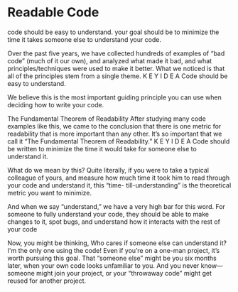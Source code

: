 # Readable Code

code should be easy to understand.
your goal should be to minimize the time it takes someone else to understand your code.

Over the past five years, we have collected hundreds of examples of “bad code” (much of it
our own), and analyzed what made it bad, and what principles/techniques were used to make
it better. What we noticed is that all of the principles stem from a single theme.
K E Y I D E A
Code should be easy to understand.

We believe this is the most important guiding principle you can use when deciding how to
write your code.

The Fundamental Theorem of Readability
After studying many code examples like this, we came to the conclusion that there is one metric
for readability that is more important than any other. It’s so important that we call it “The
Fundamental Theorem of Readability.”
K E Y I D E A
Code should be written to minimize the time it would take for someone else to
understand it.

What do we mean by this? Quite literally, if you were to take a typical colleague of yours, and
measure how much time it took him to read through your code and understand it, this “time-
till-understanding” is the theoretical metric you want to minimize.

And when we say “understand,” we have a very high bar for this word. For someone to fully
understand your code, they should be able to make changes to it, spot bugs, and understand
how it interacts with the rest of your code

Now, you might be thinking, Who cares if someone else can understand it? I'm the only one using the
code! Even if you’re on a one-man project, it’s worth pursuing this goal. That “someone else”
might be you six months later, when your own code looks unfamiliar to you. And you never
know—someone might join your project, or your “throwaway code” might get reused for
another project.

<!-- Is Smaller Always Better?
Generally speaking, the less code you write to solve a problem, the better (see Chapter 13,
Writing Less Code). It probably takes less time to understand a 2000-line class than a 5000-line
class.
But fewer lines isn’t always better! There are plenty of times when a one-line expression like:
assert((!(bucket = FindBucket(key))) || !bucket->IsOccupied());
takes more time to understand than if it were two lines:
bucket = FindBucket(key);
if (bucket != NULL) assert(!bucket->IsOccupied());
Similarly, a comment can make you understand the code more quickly, even though it “adds
code” to the file:
// Fast version of "hash = (65599 \* hash) + c"
hash = (hash << 6) + (hash << 16) - hash + c;
So even though having fewer lines of code is a good goal, minimizing the time-till-
understanding is an even better goal.

Does Time-Till-Understanding Conflict with Other Goals?
You might be thinking, What about other constraints, like making code efficient, or well-architected, or
easy to test, and so on? Don’t these sometimes conflict with wanting to make code easy to understand?
We’ve found that these other goals don't interfere much at all. Even in the realm of highly
optimized code, there are still ways to make it highly readable as well. And making your code
easy to understand often leads to code that is well architected and easy to test.

Also, some programmers have a compulsive need to fix any code that
isn’t perfectly factored. It’s always important to step back and ask, Is this code easy to
understand? If so, it’s probably fine to move on to other code. -->
